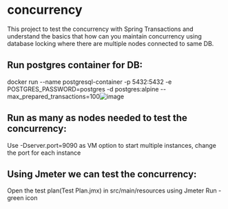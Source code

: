 # concurrency

This project to test the concurrency with Spring Transactions and understand the basics that how can you maintain concurrency using database locking
where there are multiple nodes connected to same DB.

## Run postgres container for DB: 
docker run --name postgresql-container -p 5432:5432 -e POSTGRES_PASSWORD=postgres -d postgres:alpine --max_prepared_transactions=100![image](https://user-images.githubusercontent.com/24779354/161648662-a0edd95d-4317-49ea-9336-24bc531bd5c8.png)

## Run as many as nodes needed to test the concurrency: 
Use -Dserver.port=9090 as VM option to start multiple instances, change the port for each instance

## Using Jmeter we can test the concurrency: 
Open the test plan(Test Plan.jmx) in src/main/resources using Jmeter
Run - green icon
